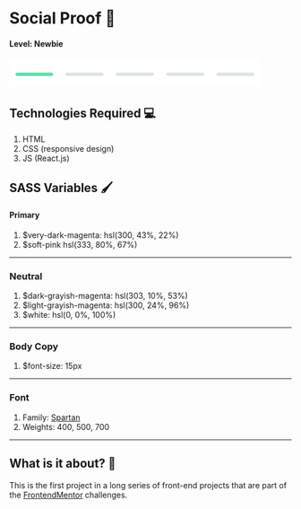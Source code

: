 # Social Proof 💬

#### Level: Newbie  
![image info](./level.png)

## Technologies Required 💻

1. HTML
2. CSS (responsive design)
3. JS (React.js)

## SASS Variables 🖌

#### Primary 

1. $very-dark-magenta: hsl(300, 43%, 22%)
2. $soft-pink hsl(333, 80%, 67%)

---

### Neutral

1. $dark-grayish-magenta: hsl(303, 10%, 53%)
2. $light-grayish-magenta: hsl(300, 24%, 96%)
3. $white: hsl(0, 0%, 100%)

---

### Body Copy

1. $font-size: 15px

--- 

### Font

1. Family: [Spartan](https://fonts.google.com/speciment/Spartan)
2. Weights: 400, 500, 700

---

## What is it about? 🤔

This is the first project in a long series of front-end projects that are part of the [FrontendMentor](https://www.frontendmentor.io/challenges) challenges.
